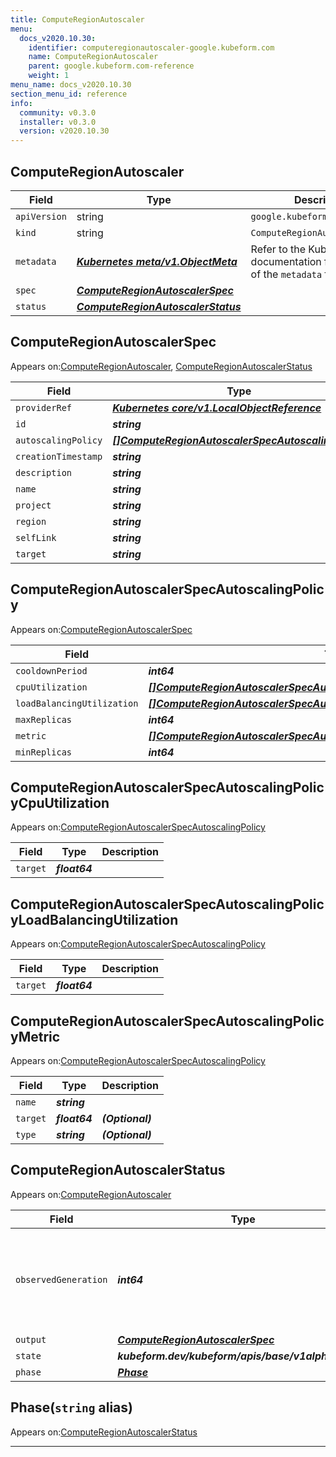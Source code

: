 ```yaml
---
title: ComputeRegionAutoscaler
menu:
  docs_v2020.10.30:
    identifier: computeregionautoscaler-google.kubeform.com
    name: ComputeRegionAutoscaler
    parent: google.kubeform.com-reference
    weight: 1
menu_name: docs_v2020.10.30
section_menu_id: reference
info:
  community: v0.3.0
  installer: v0.3.0
  version: v2020.10.30
---
```


## ComputeRegionAutoscaler
| Field | Type | Description |
| ------ | ----- | ----------- |
| `apiVersion` | string | `google.kubeform.com/v1alpha1` |
|    `kind` | string | `ComputeRegionAutoscaler` |
| `metadata` | ***[Kubernetes meta/v1.ObjectMeta](https://v1-18.docs.kubernetes.io/docs/reference/generated/kubernetes-api/v1.18/#objectmeta-v1-meta)***|Refer to the Kubernetes API documentation for the fields of the `metadata` field.|
| `spec` | ***[ComputeRegionAutoscalerSpec](#computeregionautoscalerspec)***||
| `status` | ***[ComputeRegionAutoscalerStatus](#computeregionautoscalerstatus)***||
## ComputeRegionAutoscalerSpec

Appears on:[ComputeRegionAutoscaler](#computeregionautoscaler), [ComputeRegionAutoscalerStatus](#computeregionautoscalerstatus)

| Field | Type | Description |
| ------ | ----- | ----------- |
| `providerRef` | ***[Kubernetes core/v1.LocalObjectReference](https://v1-18.docs.kubernetes.io/docs/reference/generated/kubernetes-api/v1.18/#localobjectreference-v1-core)***||
| `id` | ***string***||
| `autoscalingPolicy` | ***[[]ComputeRegionAutoscalerSpecAutoscalingPolicy](#computeregionautoscalerspecautoscalingpolicy)***||
| `creationTimestamp` | ***string***| ***(Optional)*** |
| `description` | ***string***| ***(Optional)*** |
| `name` | ***string***||
| `project` | ***string***| ***(Optional)*** |
| `region` | ***string***| ***(Optional)*** |
| `selfLink` | ***string***| ***(Optional)*** |
| `target` | ***string***||
## ComputeRegionAutoscalerSpecAutoscalingPolicy

Appears on:[ComputeRegionAutoscalerSpec](#computeregionautoscalerspec)

| Field | Type | Description |
| ------ | ----- | ----------- |
| `cooldownPeriod` | ***int64***| ***(Optional)*** |
| `cpuUtilization` | ***[[]ComputeRegionAutoscalerSpecAutoscalingPolicyCpuUtilization](#computeregionautoscalerspecautoscalingpolicycpuutilization)***| ***(Optional)*** |
| `loadBalancingUtilization` | ***[[]ComputeRegionAutoscalerSpecAutoscalingPolicyLoadBalancingUtilization](#computeregionautoscalerspecautoscalingpolicyloadbalancingutilization)***| ***(Optional)*** |
| `maxReplicas` | ***int64***||
| `metric` | ***[[]ComputeRegionAutoscalerSpecAutoscalingPolicyMetric](#computeregionautoscalerspecautoscalingpolicymetric)***| ***(Optional)*** |
| `minReplicas` | ***int64***||
## ComputeRegionAutoscalerSpecAutoscalingPolicyCpuUtilization

Appears on:[ComputeRegionAutoscalerSpecAutoscalingPolicy](#computeregionautoscalerspecautoscalingpolicy)

| Field | Type | Description |
| ------ | ----- | ----------- |
| `target` | ***float64***||
## ComputeRegionAutoscalerSpecAutoscalingPolicyLoadBalancingUtilization

Appears on:[ComputeRegionAutoscalerSpecAutoscalingPolicy](#computeregionautoscalerspecautoscalingpolicy)

| Field | Type | Description |
| ------ | ----- | ----------- |
| `target` | ***float64***||
## ComputeRegionAutoscalerSpecAutoscalingPolicyMetric

Appears on:[ComputeRegionAutoscalerSpecAutoscalingPolicy](#computeregionautoscalerspecautoscalingpolicy)

| Field | Type | Description |
| ------ | ----- | ----------- |
| `name` | ***string***||
| `target` | ***float64***| ***(Optional)*** |
| `type` | ***string***| ***(Optional)*** |
## ComputeRegionAutoscalerStatus

Appears on:[ComputeRegionAutoscaler](#computeregionautoscaler)

| Field | Type | Description |
| ------ | ----- | ----------- |
| `observedGeneration` | ***int64***| ***(Optional)*** Resource generation, which is updated on mutation by the API Server.|
| `output` | ***[ComputeRegionAutoscalerSpec](#computeregionautoscalerspec)***| ***(Optional)*** |
| `state` | ***kubeform.dev/kubeform/apis/base/v1alpha1.State***| ***(Optional)*** |
| `phase` | ***[Phase](#phase)***| ***(Optional)*** |
## Phase(`string` alias)

Appears on:[ComputeRegionAutoscalerStatus](#computeregionautoscalerstatus)

---
